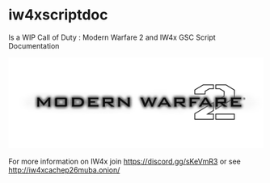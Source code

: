 # iw4xscriptdoc
Is a WIP Call of Duty : Modern Warfare 2  and IW4x GSC Script Documentation

![Modern Warfare 2](/cod6.png)

For more information on IW4x join https://discord.gg/sKeVmR3 or see http://iw4xcachep26muba.onion/
